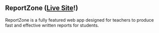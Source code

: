 ## ReportZone (<a href="https://reportszone.sweeto.co.uk">Live Site</a>!)

ReportZone is a fully featured web app designed for teachers to produce fast and effective written reports for students.

